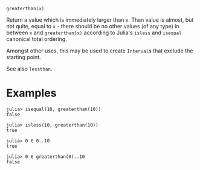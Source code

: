 ```
greaterthan(x)
```

Return a value which is immediately larger than `x`. Than value is almost, but not quite, equal to `x` - there should be no other values (of any type) in between `x` and `greaterthan(x)` according to Julia's `isless` and `isequal` canonical total ordering.

Amongst other uses, this may be used to create `Interval`s that exclude the starting point.

See also `lessthan`.

# Examples

```julua
julia> isequal(10, greaterthan(10))
false

julia> isless(10, greaterthan(10))
true

julia> 0 ∈ 0..10
true

julia> 0 ∈ greaterthan(0)..10
false
```
